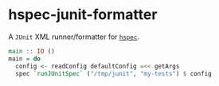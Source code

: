 # hspec-junit-formatter

A `JUnit` XML runner/formatter for [`hspec`](http://hspec.github.io/).

```hs
main :: IO ()
main = do
  config <- readConfig defaultConfig =<< getArgs
  spec `runJUnitSpec` ("/tmp/junit", "my-tests") $ config
```
